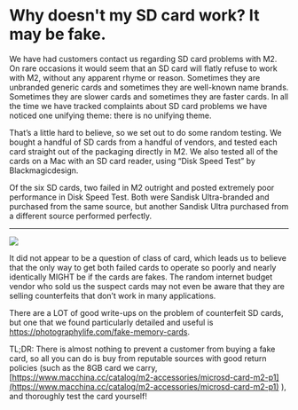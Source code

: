# Why doesn't my SD card work? It may be fake.

We have had customers contact us regarding SD card problems with M2. On rare occasions it would seem that an SD card will flatly refuse to work with M2, without any apparent rhyme or reason. Sometimes they are unbranded generic cards and sometimes they are well-known name brands. Sometimes they are slower cards and sometimes they are faster cards. In all the time we have tracked complaints about SD card problems we have noticed one unifying theme: there is no unifying theme.

That’s a little hard to believe, so we set out to do some random testing. We bought a handful of SD cards from a handful of vendors, and tested each card straight out of the packaging directly in M2. We also tested all of the cards on a Mac with an SD card reader, using “Disk Speed Test” by Blackmagicdesign.

Of the six SD cards, two failed in M2 outright and posted extremely poor performance in Disk Speed Test. Both were Sandisk Ultra-branded and purchased from the same source, but another Sandisk Ultra purchased from a different source performed perfectly.  
****

![](https://lh5.googleusercontent.com/nR66866BmR_WPdJiYp8RitDTOeBPC7Lb9yetgXsgtX4XfTP1kvcNRRANda9z_MK_Vf8RQdCw8xyKkIQgYK7HXP8hq2TAG09pm8XR-Mr1mGrs9V-JyIwOPelG0masabciQSirIQ8x)

It did not appear to be a question of class of card, which leads us to believe that the only way to get both failed cards to operate so poorly and nearly identically MIGHT be if the cards are fakes. The random internet budget vendor who sold us the suspect cards may not even be aware that they are selling counterfeits that don’t work in many applications.

There are a LOT of good write-ups on the problem of counterfeit SD cards, but one that we found particularly detailed and useful is https://photographylife.com/fake-memory-cards.

TL;DR: There is almost nothing to prevent a customer from buying a fake card, so all you can do is buy from reputable sources with good return policies \(such as the 8GB card we carry, [https://www.macchina.cc/catalog/m2-accessories/microsd-card-m2-p1](https://www.macchina.cc/catalog/m2-accessories/microsd-card-m2-p1) \), and thoroughly test the card yourself!  


